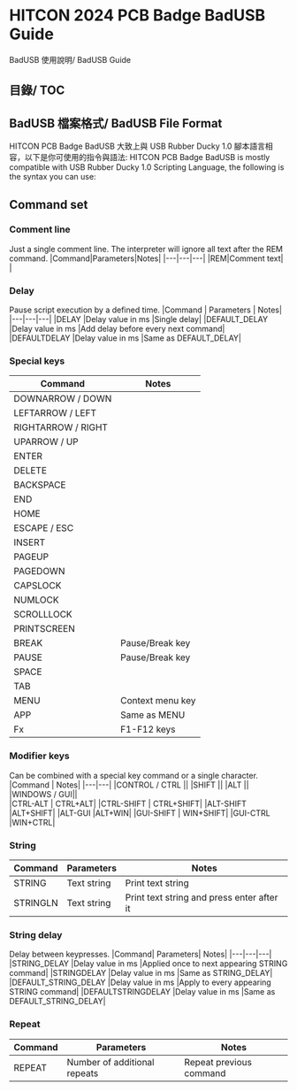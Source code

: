 # HITCON 2024 PCB Badge BadUSB Guide
BadUSB 使用說明/ BadUSB Guide

## 目錄/ TOC

## BadUSB 檔案格式/ BadUSB File Format

HITCON PCB Badge BadUSB 大致上與 USB Rubber Ducky 1.0 腳本語言相容，以下是你可使用的指令與語法:
HITCON PCB Badge BadUSB is mostly compatible with USB Rubber Ducky 1.0 Scripting Language, the following is the syntax you can use:

## Command set
### Comment line
Just a single comment line. The interpreter will ignore all text after the REM command.
|Command|Parameters|Notes|
|---|---|---|
|REM|Comment text| |

### Delay
Pause script execution by a defined time.
|Command |	Parameters |	Notes|
|---|---|---|
|DELAY 	|Delay value in ms 	|Single delay|
|DEFAULT_DELAY 	|Delay value in ms 	|Add delay before every next command|
|DEFAULTDELAY 	|Delay value in ms 	|Same as DEFAULT_DELAY|

### Special keys
|Command|	Notes|
|---|---|
|DOWNARROW / DOWN 	||
|LEFTARROW / LEFT 	||
|RIGHTARROW / RIGHT 	||
|UPARROW / UP 	||
|ENTER 	||
|DELETE 	||
|BACKSPACE ||	
|END 	||
|HOME 	||
|ESCAPE / ESC ||	
|INSERT 	||
|PAGEUP 	||
|PAGEDOWN 	||
|CAPSLOCK 	||
|NUMLOCK 	||
|SCROLLLOCK 	||
|PRINTSCREEN 	||
|BREAK |	Pause/Break key|
|PAUSE 	|Pause/Break key|
|SPACE 	||
|TAB 	||
|MENU| 	Context menu key|
|APP 	|Same as MENU|
|Fx |	F1-F12 keys|
### Modifier keys

Can be combined with a special key command or a single character.
|Command |	Notes|
|---|---|
|CONTROL / CTRL 	||
|SHIFT 	||
|ALT 	||
|WINDOWS / GUI|| 	
|CTRL-ALT |	CTRL+ALT|
|CTRL-SHIFT |	CTRL+SHIFT|
|ALT-SHIFT 	|ALT+SHIFT|
|ALT-GUI 	|ALT+WIN|
|GUI-SHIFT |	WIN+SHIFT|
|GUI-CTRL 	|WIN+CTRL|


### String
|Command| 	Parameters| 	Notes|
|---|---|---|
|STRING 	|Text string 	|Print text string|
|STRINGLN 	|Text string 	|Print text string and press enter after it|
### String delay

Delay between keypresses.
|Command| 	Parameters| 	Notes|
|---|---|---|
|STRING_DELAY 	|Delay value in ms 	|Applied once to next appearing STRING command|
|STRINGDELAY 	|Delay value in ms 	|Same as STRING_DELAY|
|DEFAULT_STRING_DELAY 	|Delay value in ms 	|Apply to every appearing STRING command|
|DEFAULTSTRINGDELAY 	|Delay value in ms 	|Same as DEFAULT_STRING_DELAY|
### Repeat
|Command|	Parameters |	Notes|
|---|---|---|
|REPEAT 	|Number of additional repeats 	|Repeat previous command |
